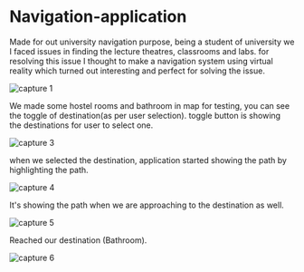 # Navigation-application
Made for out university navigation purpose, being a student of university we I faced issues in finding the lecture theatres, classrooms and labs. for resolving this issue I thought to make a navigation system using virtual reality which turned out interesting and perfect for solving the issue. 

![capture 1](https://user-images.githubusercontent.com/77717155/215500382-3be6bad5-6832-4190-ac6c-1b8c292b350c.png)

We made some hostel rooms and bathroom in map for testing, you can see the toggle of destination(as per user selection).
toggle button is showing the destinations for user to select one. 



![capture 3](https://user-images.githubusercontent.com/77717155/215501600-87c2381d-328d-431f-94d5-9a1edd3c3aa3.png)

when we selected the destination, application started showing the path by highlighting the path.

![capture 4](https://user-images.githubusercontent.com/77717155/215508456-537b8efe-35c5-4ed6-ad4c-11e71cd1f8f3.png)

It's showing the path when we are approaching to the destination as well.

![capture 5](https://user-images.githubusercontent.com/77717155/215509150-e2ce8c9c-568f-4b8d-aa37-77ab014734a3.png)

Reached our destination (Bathroom).

![capture 6](https://user-images.githubusercontent.com/77717155/215509205-2fa4cd84-8883-44b5-845d-2fb05d05a24c.png)
